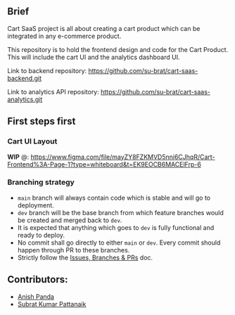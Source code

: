 ## Brief
Cart SaaS project is all about creating a cart product which can be integrated in any e-commerce product.

This repository is to hold the frontend design and code for the Cart Product. This will include the cart UI and the analytics dashboard UI.

Link to backend repository: https://github.com/su-brat/cart-saas-backend.git

Link to analytics API repository: https://github.com/su-brat/cart-saas-analytics.git
## First steps first
### Cart UI Layout
**WIP** @: https://www.figma.com/file/mayZY8FZKMVD5nni6CJhqR/Cart-Frontend%3A-Page-1?type=whiteboard&t=EK9EOCB6MACElFrp-6

### Branching strategy
- `main` branch will always contain code which is stable and will go to deployment.
- `dev` branch will be the base branch from which feature branches would be created and merged back to `dev`.
- It is expected that anything which goes to `dev` is fully functional and ready to deploy.
- No commit shall go directly to either `main` or `dev`. Every commit should happen through PR to these branches.
- Strictly follow the [Issues, Branches & PRs](https://app.eraser.io/workspace/0zk4gf9RqxnQEzK65WVg) doc.

## Contributors:
- [Anish Panda](https://github.com/Anish005)
- [Subrat Kumar Pattanaik](https://github.com/su-brat)